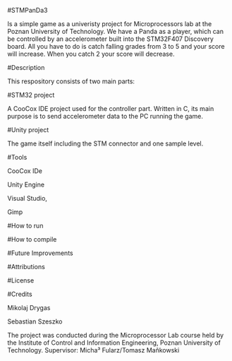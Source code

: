 #STMPanDa3

Is a simple game as a univeristy project for Microprocessors lab at the Poznan University of Technology. We have a Panda as a player, which can be controlled by an accelerometer built into the STM32F407 Discovery board. All you have to do is catch falling grades from 3 to 5 and your score will increase. When you catch 2 your score will decrease.

#Description

This respository consists of two main parts:

#STM32 project

A CooCox IDE project used for the controller part. Written in C, its main purpose is to send accelerometer data to the PC running the game.


#Unity project

The game itself including the STM connector and one sample level.

#Tools

CooCox IDe

Unity Engine

Visual Studio,

Gimp

#How to run

#How to compile

#Future Improvements

#Attributions

#License 

#Credits

Mikolaj Drygas

Sebastian  Szeszko
 
The project was conducted during the Microprocessor Lab course held by the Institute of Control and Information Engineering, Poznan University of Technology.
Supervisor: Micha³ Fularz/Tomasz Mañkowski




